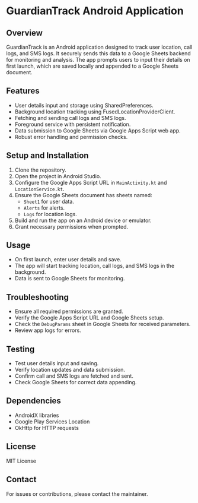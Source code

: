 # GuardianTrack Android Application

## Overview
GuardianTrack is an Android application designed to track user location, call logs, and SMS logs. It securely sends this data to a Google Sheets backend for monitoring and analysis. The app prompts users to input their details on first launch, which are saved locally and appended to a Google Sheets document.

## Features
- User details input and storage using SharedPreferences.
- Background location tracking using FusedLocationProviderClient.
- Fetching and sending call logs and SMS logs.
- Foreground service with persistent notification.
- Data submission to Google Sheets via Google Apps Script web app.
- Robust error handling and permission checks.

## Setup and Installation
1. Clone the repository.
2. Open the project in Android Studio.
3. Configure the Google Apps Script URL in `MainActivity.kt` and `LocationService.kt`.
4. Ensure the Google Sheets document has sheets named:
   - `Sheet1` for user data.
   - `Alerts` for alerts.
   - `Logs` for location logs.
5. Build and run the app on an Android device or emulator.
6. Grant necessary permissions when prompted.

## Usage
- On first launch, enter user details and save.
- The app will start tracking location, call logs, and SMS logs in the background.
- Data is sent to Google Sheets for monitoring.

## Troubleshooting
- Ensure all required permissions are granted.
- Verify the Google Apps Script URL and Google Sheets setup.
- Check the `DebugParams` sheet in Google Sheets for received parameters.
- Review app logs for errors.

## Testing
- Test user details input and saving.
- Verify location updates and data submission.
- Confirm call and SMS logs are fetched and sent.
- Check Google Sheets for correct data appending.

## Dependencies
- AndroidX libraries
- Google Play Services Location
- OkHttp for HTTP requests

## License
MIT License

## Contact
For issues or contributions, please contact the maintainer.

